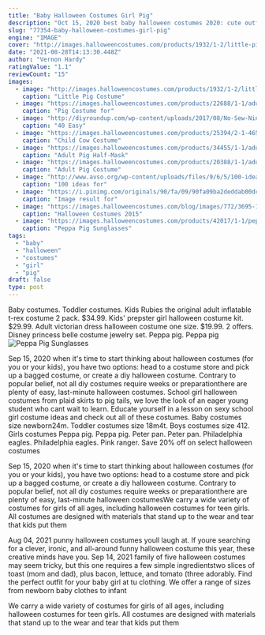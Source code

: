 ```yaml
---
title: "Baby Halloween Costumes Girl Pig"
description: "Oct 15, 2020 best baby halloween costumes 2020: cute outfits for toddlers and babies  Best kids halloween costumes 2020: easy fancy dress ideas for children . Peppa pig red costume."
slug: "77354-baby-halloween-costumes-girl-pig"
engine: "IMAGE"
cover: "http://images.halloweencostumes.com/products/1932/1-2/little-pig-costume.jpg"
date: "2021-08-28T14:13:30.448Z"
author: "Vernon Hardy"
ratingValue: "1.1"
reviewCount: "15"
images:
  - image: "http://images.halloweencostumes.com/products/1932/1-2/little-pig-costume.jpg"
    caption: "Little Pig Costume"
  - image: "https://images.halloweencostumes.com/products/22688/1-1/adult-pig-costume.jpg"
    caption: "Pig Costume for"
  - image: "http://diyroundup.com/wp-content/uploads/2017/08/No-Sew-Ninja-Turtle-Costume.jpg"
    caption: "40 Easy"
  - image: "https://images.halloweencostumes.com/products/25394/2-1-46527/child-cow-costume-back.jpg"
    caption: "Child Cow Costume"
  - image: "https://images.halloweencostumes.com/products/34455/1-1/adult-pig-half-mask.jpg"
    caption: "Adult Pig Half-Mask"
  - image: "https://images.halloweencostumes.com/products/20388/1-1/adult-pig-costume.jpg"
    caption: "Adult Pig Costume"
  - image: "http://www.avso.org/wp-content/uploads/files/9/6/5/100-ideas-for-carnival-costumes-be-different-84-965.jpg"
    caption: "100 ideas for"
  - image: "https://i.pinimg.com/originals/90/fa/09/90fa09ba2deddab00dcfea756ab9d80d.jpg"
    caption: "Image result for"
  - image: "https://images.halloweencostumes.com/blog/images/772/3695-1/baby-superhero-costumes.jpg"
    caption: "Halloween Costumes 2015"
  - image: "https://images.halloweencostumes.com/products/42017/1-1/peppa-pig-sunglasses.jpg"
    caption: "Peppa Pig Sunglasses"
tags:
  - "baby"
  - "halloween"
  - "costumes"
  - "girl"
  - "pig"
draft: false
type: post
---
```


Baby costumes. Toddler costumes. Kids  Rubies the original adult inflatable t-rex costume 2 pack. $34.99. Kids' prepster girl halloween costume kit. $29.99. Adult victorian dress halloween costume one size. $19.99. 2 offers. Disney princess belle costume jewelry set. Peppa pig. Peppa pig
![Peppa Pig Sunglasses](https://images.halloweencostumes.com/products/42017/1-1/peppa-pig-sunglasses.jpg "Peppa Pig Sunglasses")

Sep 15, 2020 when it&#39;s time to start thinking about halloween costumes (for you or your kids), you have two options: head to a costume store and pick up a bagged costume, or create a diy halloween costume. Contrary to popular belief, not all diy costumes require weeks or preparationthere are plenty of easy, last-minute halloween costumes. School girl halloween costumes from plaid skirts to pig tails, we love the look of an eager young student who cant wait to learn. Educate yourself in a lesson on sexy school girl costume ideas and check out all of these costumes. Baby costumes size newborn24m. Toddler costumes size 18m4t. Boys costumes size 412. Girls costumes  Peppa pig. Peppa pig. Peter pan. Peter pan. Philadelphia eagles. Philadelphia eagles. Pink ranger. Save 20% off on select halloween costumes
<!--inArticleAds-->

<!--galleryOne-->

Sep 15, 2020 when it's time to start thinking about halloween costumes (for you or your kids), you have two options: head to a costume store and pick up a bagged costume, or create a diy halloween costume. Contrary to popular belief, not all diy costumes require weeks or preparationthere are plenty of easy, last-minute halloween costumesWe carry a wide variety of costumes for girls of all ages, including halloween costumes for teen girls. All costumes are designed with materials that stand up to the wear and tear that kids put them
<!--inArticleAds-->

<!--galleryTwo-->

Aug 04, 2021 punny halloween costumes youll laugh at. If youre searching for a clever, ironic, and all-around funny halloween costume this year, these creative minds have you. Sep 14, 2021 family of five halloween costumes may seem tricky, but this one requires a few simple ingredientstwo slices of toast (mom and dad), plus bacon, lettuce, and tomato (three adorably. Find the perfect outfit for your baby girl at tu clothing. We offer a range of sizes from newborn baby clothes to infant
<!--galleryThree-->

We carry a wide variety of costumes for girls of all ages, including halloween costumes for teen girls. All costumes are designed with materials that stand up to the wear and tear that kids put them